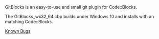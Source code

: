 GitBlocks is an easy-to-use and small git plugin for Code::Blocks.

The GitBlocks_wx32_64.cbp builds under Windows 10 and installs with an matching Code::Blocks.

[Known Bugs](known-bugs.txt)
